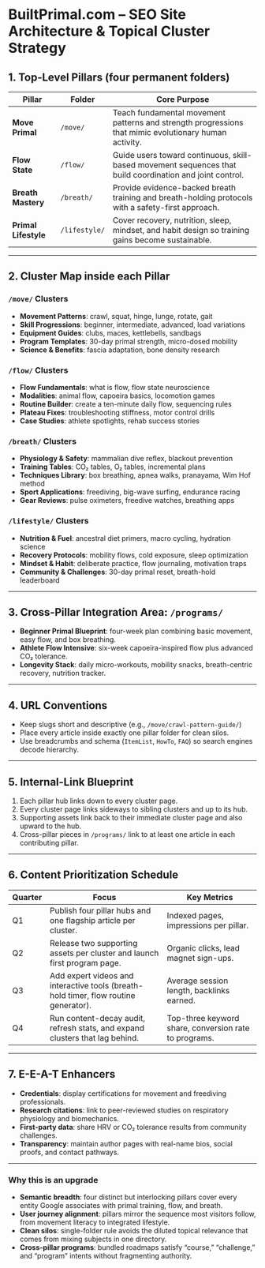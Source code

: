 
# BuiltPrimal.com – SEO Site Architecture & Topical Cluster Strategy

## 1. Top-Level Pillars (four permanent folders)

| Pillar | Folder | Core Purpose |
|--------|--------|--------------|
| **Move Primal** | `/move/` | Teach fundamental movement patterns and strength progressions that mimic evolutionary human activity. |
| **Flow State** | `/flow/` | Guide users toward continuous, skill-based movement sequences that build coordination and joint control. |
| **Breath Mastery** | `/breath/` | Provide evidence-backed breath training and breath-holding protocols with a safety-first approach. |
| **Primal Lifestyle** | `/lifestyle/` | Cover recovery, nutrition, sleep, mindset, and habit design so training gains become sustainable. |

---

## 2. Cluster Map inside each Pillar

### `/move/` Clusters
- **Movement Patterns**: crawl, squat, hinge, lunge, rotate, gait
- **Skill Progressions**: beginner, intermediate, advanced, load variations
- **Equipment Guides**: clubs, maces, kettlebells, sandbags
- **Program Templates**: 30-day primal strength, micro-dosed mobility
- **Science & Benefits**: fascia adaptation, bone density research

### `/flow/` Clusters
- **Flow Fundamentals**: what is flow, flow state neuroscience
- **Modalities**: animal flow, capoeira basics, locomotion games
- **Routine Builder**: create a ten-minute daily flow, sequencing rules
- **Plateau Fixes**: troubleshooting stiffness, motor control drills
- **Case Studies**: athlete spotlights, rehab success stories

### `/breath/` Clusters
- **Physiology & Safety**: mammalian dive reflex, blackout prevention
- **Training Tables**: CO₂ tables, O₂ tables, incremental plans
- **Techniques Library**: box breathing, apnea walks, pranayama, Wim Hof method
- **Sport Applications**: freediving, big-wave surfing, endurance racing
- **Gear Reviews**: pulse oximeters, freedive watches, breathing apps

### `/lifestyle/` Clusters
- **Nutrition & Fuel**: ancestral diet primers, macro cycling, hydration science
- **Recovery Protocols**: mobility flows, cold exposure, sleep optimization
- **Mindset & Habit**: deliberate practice, flow journaling, motivation traps
- **Community & Challenges**: 30-day primal reset, breath-hold leaderboard

---

## 3. Cross-Pillar Integration Area: `/programs/`

- **Beginner Primal Blueprint**: four-week plan combining basic movement, easy flow, and box breathing.
- **Athlete Flow Intensive**: six-week capoeira-inspired flow plus advanced CO₂ tolerance.
- **Longevity Stack**: daily micro-workouts, mobility snacks, breath-centric recovery, nutrition tracker.

---

## 4. URL Conventions

- Keep slugs short and descriptive (e.g., `/move/crawl-pattern-guide/`)
- Place every article inside exactly one pillar folder for clean silos.
- Use breadcrumbs and schema (`ItemList`, `HowTo`, `FAQ`) so search engines decode hierarchy.

---

## 5. Internal-Link Blueprint

1. Each pillar hub links down to every cluster page.
2. Every cluster page links sideways to sibling clusters and up to its hub.
3. Supporting assets link back to their immediate cluster page and also upward to the hub.
4. Cross-pillar pieces in `/programs/` link to at least one article in each contributing pillar.

---

## 6. Content Prioritization Schedule

| Quarter | Focus | Key Metrics |
|---------|-------|-------------|
| Q1 | Publish four pillar hubs and one flagship article per cluster. | Indexed pages, impressions per pillar. |
| Q2 | Release two supporting assets per cluster and launch first program page. | Organic clicks, lead magnet sign-ups. |
| Q3 | Add expert videos and interactive tools (breath-hold timer, flow routine generator). | Average session length, backlinks earned. |
| Q4 | Run content-decay audit, refresh stats, and expand clusters that lag behind. | Top-three keyword share, conversion rate to programs. |

---

## 7. E-E-A-T Enhancers

- **Credentials**: display certifications for movement and freediving professionals.
- **Research citations**: link to peer-reviewed studies on respiratory physiology and biomechanics.
- **First-party data**: share HRV or CO₂ tolerance results from community challenges.
- **Transparency**: maintain author pages with real-name bios, social proofs, and contact pathways.

---

### Why this is an upgrade

- **Semantic breadth**: four distinct but interlocking pillars cover every entity Google associates with primal training, flow, and breath.
- **User journey alignment**: pillars mirror the sequence most visitors follow, from movement literacy to integrated lifestyle.
- **Clean silos**: single-folder rule avoids the diluted topical relevance that comes from mixing subjects in one directory.
- **Cross-pillar programs**: bundled roadmaps satisfy “course,” “challenge,” and “program” intents without fragmenting authority.
